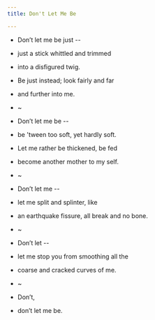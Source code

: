```yaml
---
title: Don't Let Me Be

---
```


- Don’t let me be just -- 

- just a stick whittled and trimmed 

- into a disfigured twig. 

- Be just instead; look fairly and far 

- and further into me. 

- ~
- Don’t let me be -- 

- be 'tween too soft, yet hardly soft. 

- Let me rather be thickened, be fed 

- become another mother to my self. 

-  ~
- Don’t let me --
- let me split and splinter, like 

- an earthquake fissure, all break and no bone. 

-  ~
- Don’t let --
- let me stop you from smoothing all the 

- coarse and cracked curves of me. 

-  ~
- Don’t, 
- don’t let me be. 